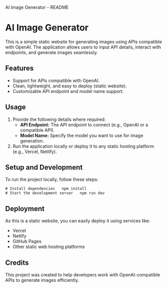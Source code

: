   AI Image Generator - README

AI Image Generator
==================

This is a simple static website for generating images using APIs compatible with OpenAI. The application allows users to input API details, interact with endpoints, and generate images seamlessly.

Features
--------

*   Support for APIs compatible with OpenAI.
*   Clean, lightweight, and easy to deploy (static website).
*   Customizable API endpoint and model name support.

Usage
-----

1.  Provide the following details where required:
    *   **API Endpoint:** The API endpoint to connect (e.g., OpenAI or a compatible API).
    *   **Model Name:** Specify the model you want to use for image generation.
2.  Run the application locally or deploy it to any static hosting platform (e.g., Vercel, Netlify).

Setup and Development
---------------------

To run the project locally, follow these steps:

  `# Install dependencies   npm install`    
  `# Start the development server   npm run dev`
  
  

Deployment
----------

As this is a static website, you can easily deploy it using services like:

*   Vercel
*   Netlify
*   GitHub Pages
*   Other static web hosting platforms

Credits
-------

This project was created to help developers work with OpenAI-compatible APIs to generate images efficiently.
